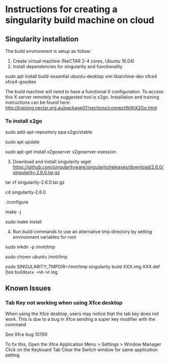 # Instructions for creating a singularity build machine on cloud



## Singularity installation
The build environment is setup as follow:
1. Create virtual machine (NeCTAR 2-4 cores, Ubuntu 16.04)
2. Install dependencies for singularity and functionality

sudo apt install build-essential ubuntu-desktop vim libarchive-dev xfce4 xfce4-goodies

The build machine will need to have a functional X configuration. To access this X server remotely the suggested tool is x2go. Installation and training instructions can be found here: http://training.nectar.org.au/package07/sections/connectWithX2Go.html
### To install x2go
sudo add-apt-repository ppa:x2go/stable

sudo apt update

sudo apt-get install x2goserver x2goserver-xsession

3. Download and install singularity
wget https://github.com/singularityware/singularity/releases/download/2.6.0/singularity-2.6.0.tar.gz

tar xf singularity-2.6.0.tar.gz

cd singularity-2.6.0

./configure

make -j

sudo make install 

4. Run build commands to use an alternative tmp directory by setting environment variables for root

sudo mkdir -p /mnt/tmp

sudo chown ubuntu /mnt/tmp

sudo SINGULARITY_TMPDIR=/mnt/tmp singularity build XXX.img XXX.def |tee build`date +%R-%F`.log


## Known Issues

### Tab Key not working when using Xfce desktop
When using the Xfce desktop, users may notice that the tab key does not work. This is due to a bug in Xfce sending a super key modifier with the command

See Xfce bug 10760

To fix this,
Open the Xfce Application Menu > Settings > Window Manager
Click on the Keyboard Tab
Clear the Switch window for same application setting
